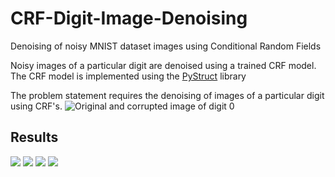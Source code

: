 # CRF-Digit-Image-Denoising
Denoising of noisy MNIST dataset images using Conditional Random Fields

Noisy images of a particular digit are denoised using a trained CRF model. The CRF model is implemented using the [PyStruct](http://pystruct.github.io/) library

The problem statement requires the denoising of images of a particular digit using CRF's.
![Original and corrupted image of digit 0](https://github.com/rsk2327/CRF-MNIST-ImageDenoising/blob/master/Results/1.png)



## Results
![](https://github.com/rsk2327/CRF-MNIST-ImageDenoising/blob/master/Results/2.png)
![](https://github.com/rsk2327/CRF-MNIST-ImageDenoising/blob/master/Results/3.png)
![](https://github.com/rsk2327/CRF-MNIST-ImageDenoising/blob/master/Results/4.png)
![](https://github.com/rsk2327/CRF-MNIST-ImageDenoising/blob/master/Results/5.png)
